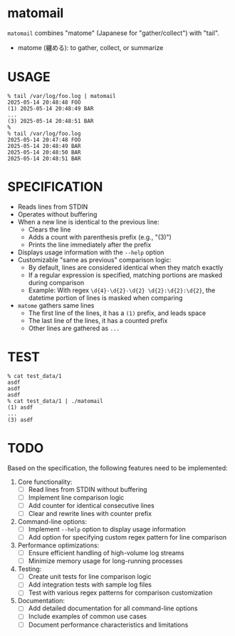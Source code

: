 # matomail

`matomail` combines "matome" (Japanese for "gather/collect") with "tail".

* matome (纏める): to gather, collect, or summarize

# USAGE

```
% tail /var/log/foo.log | matomail
2025-05-14 20:48:48 FOO
(1) 2025-05-14 20:48:49 BAR
...
(3) 2025-05-14 20:48:51 BAR
%
% tail /var/log/foo.log
2025-05-14 20:47:48 FOO
2025-05-14 20:48:49 BAR
2025-05-14 20:48:50 BAR
2025-05-14 20:48:51 BAR
```

# SPECIFICATION

- Reads lines from STDIN
- Operates without buffering
- When a new line is identical to the previous line:
  - Clears the line
  - Adds a count with parenthesis prefix (e.g., "(3)")
  - Prints the line immediately after the prefix
- Displays usage information with the `--help` option
- Customizable "same as previous" comparison logic:
  - By default, lines are considered identical when they match exactly
  - If a regular expression is specified, matching portions are masked during comparison
  - Example: With regex `\d{4}-\d{2}-\d{2} \d{2}:\d{2}:\d{2}`, the datetime portion of lines is masked when comparing
- `matome` gathers same lines
  - The first line of the lines, it has a `(1)` prefix, and leads space
  - The last line of the lines, it has a counted prefix
  - Other lines are gathered as `...`

# TEST

```
% cat test_data/1
asdf
asdf
asdf
% cat test_data/1 | ./matomail
(1) asdf
...
(3) asdf
```

# TODO

Based on the specification, the following features need to be implemented:

1. Core functionality:
   - [ ] Read lines from STDIN without buffering
   - [ ] Implement line comparison logic
   - [ ] Add counter for identical consecutive lines
   - [ ] Clear and rewrite lines with counter prefix

2. Command-line options:
   - [ ] Implement `--help` option to display usage information
   - [ ] Add option for specifying custom regex pattern for line comparison

3. Performance optimizations:
   - [ ] Ensure efficient handling of high-volume log streams
   - [ ] Minimize memory usage for long-running processes

4. Testing:
   - [ ] Create unit tests for line comparison logic
   - [ ] Add integration tests with sample log files
   - [ ] Test with various regex patterns for comparison customization

5. Documentation:
   - [ ] Add detailed documentation for all command-line options
   - [ ] Include examples of common use cases
   - [ ] Document performance characteristics and limitations
